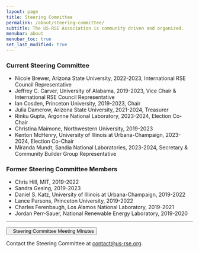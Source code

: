 ```yaml
---
layout: page
title: Steering Committee
permalink: /about/steering-committee/
subtitle: The US-RSE Association is community driven and organized.
menubar: about
menubar_toc: true
set_last_modified: true
---
```



### Current Steering Committee

* Nicole Brewer, Arizona State University, 2022-2023, International RSE Council Representative
* Jeffrey C. Carver, University of Alabama, 2019-2023, Vice Chair & International RSE Council Representative
* Ian Cosden, Princeton University, 2019-2023, Chair
* Julia Damerow, Arizona State University, 2021-2024, Treasurer
* Rinku Gupta, Argonne National Laboratory, 2023-2024, Election Co-Chair
* Christina Maimone, Northwestern University, 2019-2023
* Kenton McHenry, University of Illinois at Urbana-Champaign, 2023-2024, Election Co-Chair
* Miranda Mundt, Sandia National Laboratories, 2023-2024, Secretary & Community Builder Group Representative

### Former Steering Committee Members

* Chris Hill, MIT, 2019-2022
* Sandra Gesing, 2019-2023
* Daniel S. Katz, University of Illinois at Urbana-Champaign, 2019-2022
* Lance Parsons, Princeton University, 2019-2022
* Charles Ferenbaugh, Los Alamos National Laboratory, 2019-2021
* Jordan Perr-Sauer, National Renewable Energy Laboratory, 2019-2020


<hr>

<p><a href="https://drive.google.com/open?id=1IKvT0xIkBTqHpBgUUaANpjFCdMki3R4J" target="_blank">
<button class="btn btn-primary"><i style="margin-right:10px" class="fa fa-file-text-o"></i>Steering Committee Meeting Minutes</button></a></p>

Contact the Steering Committee at [contact@us-rse.org](mailto:us-rse.org).
